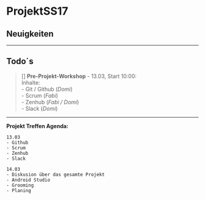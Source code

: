 # ProjektSS17

## Neuigkeiten
>
>  
>
>

***

## Todo´s

> [] **Pre-Projekt-Workshop** - 13.03, Start 10:00:   
>       Inhalte:  
>       - Git / Github (_Domi_)  
>       - Scrum (_Fabi_)  
>       - Zenhub (_Fabi / Domi_)  
>       - Slack (_Domi_)
>
>
>
>

***


**Projekt Treffen Agenda:**

    13.03
    - Github
    - Scrum
    - Zenhub
    - Slack

    14.03
    - Diskusion über das gesamte Projekt
    - Android Studio
    - Grooming
    - Planing


